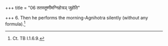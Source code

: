 +++
title = "06 ततस्तूष्णीमग्निहोत्रञ् जुहोति"

+++
6. Then he performs the morning-Agnihotra silently (without any formula).[^1]


[^1]: Ct. TB I.1.6.9.
